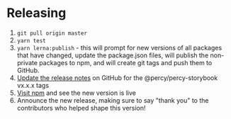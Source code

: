 # Releasing

1. `git pull origin master`
1. `yarn test`
1. `yarn lerna:publish` - this will prompt for new versions of all packages that have changed, update the package.json files, will publish the non-private packages to npm, and will create git tags and push them to GitHub.
1. [Update the release notes](https://github.com/percy/percy-storybook/releases) on GitHub for the @percy/percy-storybook vx.x.x tags
1. [Visit npm](https://www.npmjs.com/package/@percy/percy-storybook) and see the new version is live
1. Announce the new release,
   making sure to say "thank you" to the contributors
   who helped shape this version!
